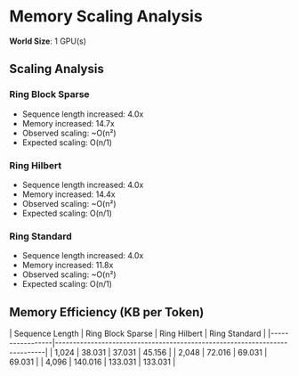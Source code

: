 # Memory Scaling Analysis

**World Size**: 1 GPU(s)

## Scaling Analysis


### Ring Block Sparse

- Sequence length increased: 4.0x
- Memory increased: 14.7x
- Observed scaling: ~O(n²)
- Expected scaling: O(n/1)

### Ring Hilbert

- Sequence length increased: 4.0x
- Memory increased: 14.4x
- Observed scaling: ~O(n²)
- Expected scaling: O(n/1)

### Ring Standard

- Sequence length increased: 4.0x
- Memory increased: 11.8x
- Observed scaling: ~O(n²)
- Expected scaling: O(n/1)

## Memory Efficiency (KB per Token)

| Sequence Length | Ring Block Sparse | Ring Hilbert | Ring Standard |
|-----------------|---------------------------------------------------------------------------|
|           1,024 |                  38.031 |                  37.031 |                  45.156 |
|           2,048 |                  72.016 |                  69.031 |                  69.031 |
|           4,096 |                 140.016 |                 133.031 |                 133.031 |
